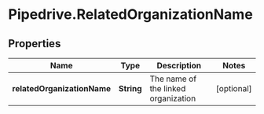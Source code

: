 # Pipedrive.RelatedOrganizationName

## Properties

Name | Type | Description | Notes
------------ | ------------- | ------------- | -------------
**relatedOrganizationName** | **String** | The name of the linked organization | [optional] 


